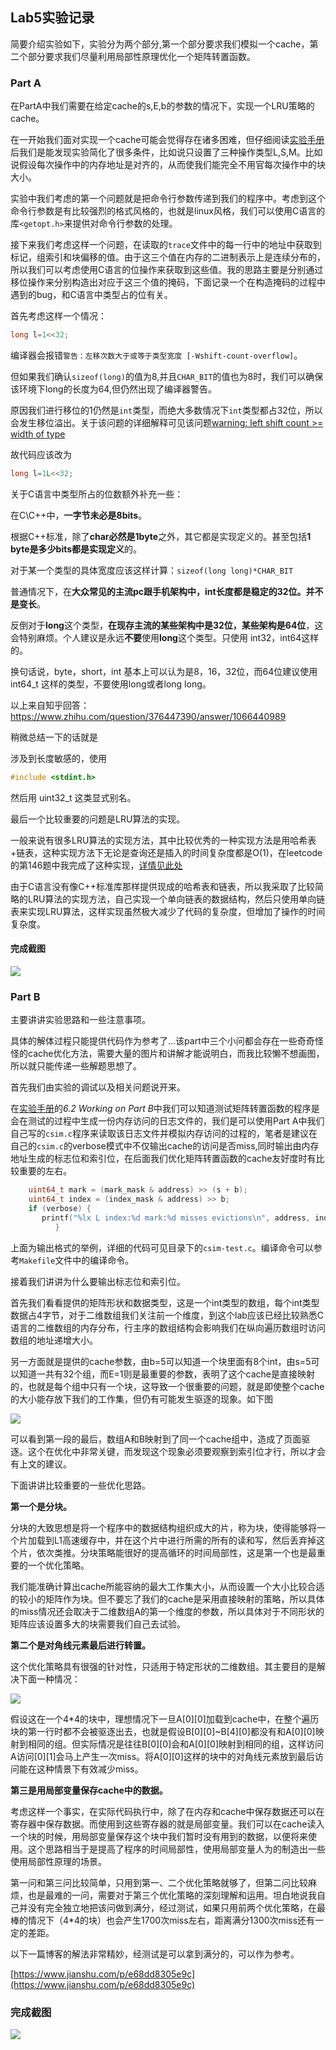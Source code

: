 ## Lab5实验记录

简要介绍实验如下，实验分为两个部分,第一个部分要求我们模拟一个cache，第二个部分要求我们尽量利用局部性原理优化一个矩阵转置函数。

### Part A

在PartA中我们需要在给定cache的s,E,b的参数的情况下，实现一个LRU策略的cache。

在一开始我们面对实现一个cache可能会觉得存在诸多困难，但仔细阅读[实验手册](http://csapp.cs.cmu.edu/3e/cachelab.pdf)后我们是能发现实验简化了很多条件，比如说只设置了三种操作类型L,S,M。比如说假设每次操作中的内存地址是对齐的，从而使我们能完全不用官每次操作中的块大小。

实验中我们考虑的第一个问题就是把命令行参数传递到我们的程序中。考虑到这个命令行参数是有比较强烈的格式风格的，也就是linux风格，我们可以使用C语言的库`<getopt.h>`来提供对命令行参数的处理。

接下来我们考虑这样一个问题，在读取的`trace`文件中的每一行中的地址中获取到标记，组索引和块偏移的值。由于这三个值在内存的二进制表示上是连续分布的，所以我们可以考虑使用C语言的位操作来获取到这些值。我的思路主要是分别通过移位操作来分别构造出对应于这三个值的掩码，下面记录一个在构造掩码的过程中遇到的bug，和C语言中类型占的位有关。

首先考虑这样一个情况：

```c
long l=1<<32;
```

编译器会报错`警告：左移次数大于或等于类型宽度 [-Wshift-count-overflow]`。

但如果我们确认`sizeof(long)`的值为8,并且`CHAR_BIT`的值也为8时，我们可以确保该环境下long的长度为64,但仍然出现了编译器警告。

原因我们进行移位的1仍然是`int`类型，而绝大多数情况下`int`类型都占32位，所以会发生移位溢出。关于该问题的详细解释可见该问题[warning: left shift count >= width of type](https://stackoverflow.com/questions/4201301/warning-left-shift-count-width-of-type)

故代码应该改为

```c
long l=1L<<32;
```

关于C语言中类型所占的位数额外补充一些：

在C\C++中，**一字节未必是8bits**。

根据C++标准，除了**char必然是1byte**之外，其它都是实现定义的。甚至包括**1 byte是多少bits都是实现定义**的。

对于某一个类型的具体宽度应该这样计算：`sizeof(long long)*CHAR_BIT`

普通情况下，在**大众常见的主流pc跟手机架构中，int长度都是稳定的32位。并不是变长**。

反倒对于**long**这个类型，**在现存主流的某些架构中是32位，某些架构是64位**，这会特别麻烦。个人建议是永远**不要**使用**long**这个类型。只使用 int32，int64这样的。

换句话说，byte，short，int 基本上可以认为是8，16，32位，而64位建议使用 int64_t 这样的类型，不要使用long或者long long。

以上来自知乎回答：https://www.zhihu.com/question/376447390/answer/1066440989

稍微总结一下的话就是

涉及到长度敏感的，使用

```c
#include <stdint.h>
```

然后用 uint32_t 这类显式别名。

最后一个比较重要的问题是LRU算法的实现。

一般来说有很多LRU算法的实现方法，其中比较优秀的一种实现方法是用哈希表+链表，这种实现方法下无论是查询还是插入的时间复杂度都是O(1)，在leetcode的第146题中我完成了这种实现，[详情见此处](https://github.com/Lotherxuan/leetcode-record/blob/master/146.lru%E7%BC%93%E5%AD%98%E6%9C%BA%E5%88%B6.cpp)

由于C语言没有像C++标准库那样提供现成的哈希表和链表，所以我采取了比较简略的LRU算法的实现方法，自己实现一个单向链表的数据结构，然后只使用单向链表来实现LRU算法，这样实现虽然极大减少了代码的复杂度，但增加了操作的时间复杂度。

#### 完成截图

![](./images/image1.png)

### Part B

主要讲讲实验思路和一些注意事项。

具体的解体过程只能提供代码作为参考了...该part中三个小问都会存在一些奇奇怪怪的cache优化方法，需要大量的图片和讲解才能说明白，而我比较懒不想画图，所以就只能传递一些解题思想了。

首先我们由实验的调试以及相关问题说开来。

在[实验手册](http://csapp.cs.cmu.edu/3e/cachelab.pdf)的*6.2 Working on Part B*中我们可以知道测试矩阵转置函数的程序是会在测试的过程中生成一份内存访问的日志文件的，我们是可以使用Part A中我们自己写的`csim.c`程序来读取该日志文件并模拟内存访问的过程的，笔者是建议在自己的`csim.c`的verbose模式中不仅输出cache的访问是否miss,同时输出由内存地址生成的标志位和索引位，在后面我们优化矩阵转置函数的cache友好度时有比较重要的左右。

```c
    uint64_t mark = (mark_mask & address) >> (s + b);
    uint64_t index = (index_mask & address) >> b;
    if (verbose) {
       printf("%lx L index:%d mark:%d misses evictions\n", address, index,mark);
          }
```

上面为输出格式的举例，详细的代码可见目录下的`csim-test.c`。编译命令可以参考`Makefile`文件中的编译命令。

接着我们讲讲为什么要输出标志位和索引位。

首先我们看看提供的矩阵形状和数据类型，这是一个int类型的数组，每个int类型数据占4字节，对于二维数组我们关注前一个维度，到这个lab应该已经比较熟悉C语言的二维数组的内存分布，行主序的数组结构会影响我们在纵向遍历数组时访问数组的地址递增大小。

另一方面就是提供的cache参数，由b=5可以知道一个块里面有8个int，由s=5可以知道一共有32个组，而E=1则是最重要的参数，表明了这个cache是直接映射的，也就是每个组中只有一个块，这导致一个很重要的问题，就是即使整个cache的大小能存放下我们的工作集，但仍有可能发生驱逐的现象。如下图

![](./images/image3.png)

可以看到第一段的最后，数组A和B映射到了同一个cache组中，造成了页面驱逐。这个在优化中非常关键，而发现这个现象必须要观察到索引位才行，所以才会有上文的建议。

下面讲讲比较重要的一些优化思路。

**第一个是分块。**

分块的大致思想是将一个程序中的数据结构组织成大的片，称为块，使得能够将一个片加载到L1高速缓存中，并在这个片中进行所需的所有的读和写，然后丢弃掉这个片，依次类推。分块策略能很好的提高循环的时间局部性，这是第一个也是最重要的一个优化策略。

我们能准确计算出cache所能容纳的最大工作集大小，从而设置一个大小比较合适的较小的矩阵作为块。但不要忘了我们的cache是采用直接映射的策略，所以具体的miss情况还会取决于二维数组A的第一个维度的参数，所以具体对于不同形状的矩阵应该设置多大的块需要我们自己去试验。

**第二个是对角线元素最后进行转置。**

这个优化策略具有很强的针对性，只适用于特定形状的二维数组。其主要目的是解决下面一种情况：

![](./images/image4.jpg)

假设这在一个4*4的块中，理想情况下一旦A\[0\]\[0\]加载到cache中，在整个遍历块的第一行时都不会被驱逐出去，也就是假设B\[0\]\[0\]~B\[4\]\[0\]都没有和A\[0\]\[0\]映射到相同的组。但实际情况是往往B\[0\]\[0\]会和A\[0\]\[0\]映射到相同的组，这样访问A访问\[0\]\[1\]会马上产生一次miss。将A\[0\]\[0\]这样的块中的对角线元素放到最后访问能在这种情景下有效减少miss。

**第三是用局部变量保存cache中的数据。**

考虑这样一个事实，在实际代码执行中，除了在内存和cache中保存数据还可以在寄存器中保存数据。而使用到这些寄存器的就是局部变量。我们可以在cache读入一个块的时候，用局部变量保存这个块中我们暂时没有用到的数据，以便将来使用。这个思路相当于是提高了程序的时间局部性，使用局部变量人为的制造出一些使用局部性原理的场景。

第一问和第三问比较简单，只用到第一、二个优化策略就够了，但第二问比较麻烦，也是最难的一问，需要对于第三个优化策略的深刻理解和运用。坦白地说我自己并没有完全独立地把该问做到满分，经过测试，如果只用前两个优化策略，在最棒的情况下（4*4的块）也会产生1700次miss左右，距离满分1300次miss还有一定的差距。

以下一篇博客的解法非常精妙，经测试是可以拿到满分的，可以作为参考。

[https://www.jianshu.com/p/e68dd8305e9c](https://www.jianshu.com/p/e68dd8305e9c)

### 完成截图

![](./images/image2.png)